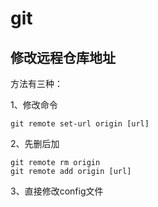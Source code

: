 
# git 
## 修改远程仓库地址
方法有三种：


1、修改命令
```
git remote set-url origin [url]
```

2、先删后加
```
git remote rm origin
git remote add origin [url]
```

3、直接修改config文件
